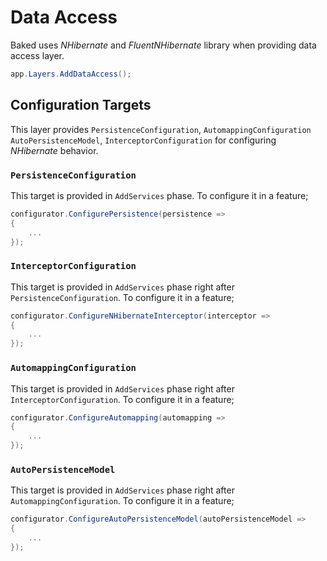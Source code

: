 # Data Access

Baked uses _NHibernate_ and _FluentNHibernate_ library when providing data
access layer.

```csharp
app.Layers.AddDataAccess();
```

## Configuration Targets

This layer provides `PersistenceConfiguration`, `AutomappingConfiguration`
`AutoPersistenceModel`, `InterceptorConfiguration` for configuring
_NHibernate_ behavior.

### `PersistenceConfiguration`

This target is provided in `AddServices` phase. To configure it in a
feature;

```csharp
configurator.ConfigurePersistence(persistence =>
{
    ...
});
```

### `InterceptorConfiguration`

This target is provided in `AddServices` phase right after
`PersistenceConfiguration`. To configure it in a feature;

```csharp
configurator.ConfigureNHibernateInterceptor(interceptor =>
{
    ...
});
```

### `AutomappingConfiguration`

This target is provided in `AddServices` phase right after
`InterceptorConfiguration`. To configure it in a feature;

```csharp
configurator.ConfigureAutomapping(automapping =>
{
    ...
});
```

### `AutoPersistenceModel`

This target is provided in `AddServices` phase right after
`AutomappingConfiguration`. To configure it in a feature;

```csharp
configurator.ConfigureAutoPersistenceModel(autoPersistenceModel =>
{
    ...
});
```
